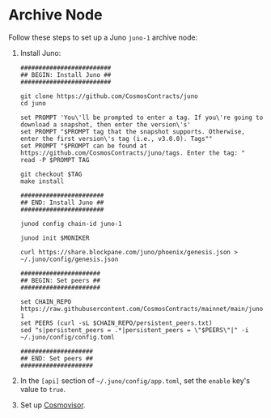 # Archive Node

Follow these steps to set up a Juno `juno-1` archive node:
1. Install Juno:

    ```shell
    #########################
    ## BEGIN: Install Juno ##
    ######################### 
   
    git clone https://github.com/CosmosContracts/juno
    cd juno
   
    set PROMPT 'You\'ll be prompted to enter a tag. If you\'re going to download a snapshot, then enter the version\'s'
    set PROMPT "$PROMPT tag that the snapshot supports. Otherwise, enter the first version\'s tag (i.e., v3.0.0). Tags""
    set PROMPT "$PROMPT can be found at https://github.com/CosmosContracts/juno/tags. Enter the tag: "
    read -P $PROMPT TAG
   
    git checkout $TAG
    make install
  
    #######################
    ## END: Install Juno ##
    ####################### 

    junod config chain-id juno-1
   
    junod init $MONIKER
      
    curl https://share.blockpane.com/juno/phoenix/genesis.json > ~/.juno/config/genesis.json
   
    ######################
    ## BEGIN: Set peers ##
    ###################### 
   
    set CHAIN_REPO https://raw.githubusercontent.com/CosmosContracts/mainnet/main/juno-1
    set PEERS (curl -sL $CHAIN_REPO/persistent_peers.txt)
    sed "s|persistent_peers = .*|persistent_peers = \"$PEERS\"|" -i ~/.juno/config/config.toml
       
    ####################
    ## END: Set peers ##
    ####################    
    ```
2. In the `[api]` section of `~/.juno/config/app.toml`, set the `enable` key's value to `true`.
3. Set up [Cosmovisor](../../../cosmovisor.md).
